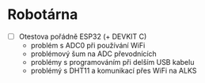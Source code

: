 # Robotárna

- [ ] Otestova pořádně ESP32 (+ DEVKIT C)
  - problém s ADC0 při používání WiFi
  - problémový šum na ADC převodnících
  - problémy s programováním při delším USB kabelu
  - problémý s DHT11 a komunikací přes WiFi na ALKS

